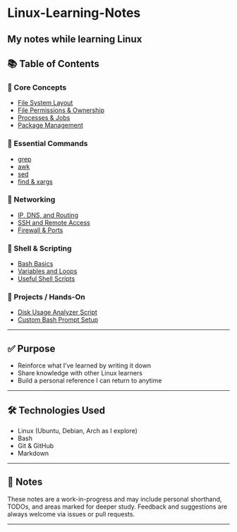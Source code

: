 # Linux-Learning-Notes
My notes while learning Linux
--------
## 📚 Table of Contents

### 🔹 Core Concepts
- [File System Layout](Core_Concepts/File-System.md)
- [File Permissions & Ownership](Core_Concepts/File%20Permissions%20and%20Ownership.md)
- [Processes & Jobs](Core_Concepts/Processes%20and%20Jobs.md)
- [Package Management](Core_Concepts/Linux%20Package%20Management.md)

### 🔹 Essential Commands
- [grep](Essential%20Commands/grep.md)
- [awk](commands/awk.md)
- [sed](commands/sed.md)
- [find & xargs](commands/find-xargs.md)

### 🔹 Networking
- [IP, DNS, and Routing](networking/ip-dns-routing.md)
- [SSH and Remote Access](networking/ssh.md)
- [Firewall & Ports](networking/firewall.md)

### 🔹 Shell & Scripting
- [Bash Basics](scripting/bash.md)
- [Variables and Loops](scripting/variables-loops.md)
- [Useful Shell Scripts](scripting/useful-scripts.md)

### 🔹 Projects / Hands-On
- [Disk Usage Analyzer Script](projects/disk-usage-script.md)
- [Custom Bash Prompt Setup](projects/bash-prompt.md)

---

## ✅ Purpose

- Reinforce what I’ve learned by writing it down
- Share knowledge with other Linux learners
- Build a personal reference I can return to anytime

---

## 🛠 Technologies Used

- Linux (Ubuntu, Debian, Arch as I explore)
- Bash
- Git & GitHub
- Markdown

---

## 📌 Notes

These notes are a work-in-progress and may include personal shorthand, TODOs, and areas marked for deeper study. Feedback and suggestions are always welcome via issues or pull requests.

----